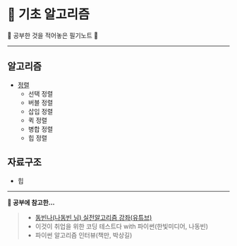 # 📃 기초 알고리즘

📃 공부한 것을 적어놓은 필기노트 📃

---

## 알고리즘

- <a href="https://github.com/ryong9rrr/algorithm-note/tree/master/%EC%95%8C%EA%B3%A0%EB%A6%AC%EC%A6%98/%EC%A0%95%EB%A0%AC">정렬</a>
  - 선택 정렬
  - 버블 정렬
  - 삽입 정렬
  - 퀵 정렬
  - 병합 정렬
  - 힙 정렬

## 자료구조

- 힙

---

<strong>🌈 공부에 참고한...</strong>

> - [동빈나(나동빈 님) 실전알고리즘 강좌(유튜브)](https://www.youtube.com/watch?v=qQ5iLNjpxSk&list=PLRx0vPvlEmdDHxCvAQS1_6XV4deOwfVrz&index=1)
> - 이것이 취업을 위한 코딩 테스트다 with 파이썬(한빛미디어, 나동빈)
> - 파이썬 알고리즘 인터뷰(책만, 박상길)
